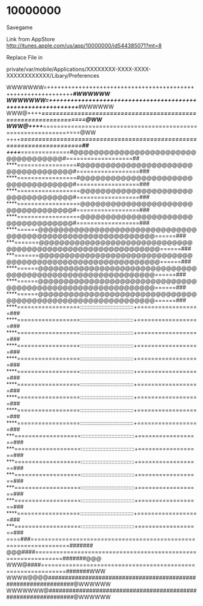 10000000
========

Savegame 

Link from AppStore
http://itunes.apple.com/us/app/10000000/id544385071?mt=8

Replace File in 

private/var/mobile/Applications/XXXXXXXX-XXXX-XXXX-XXXXXXXXXXXX/Libary/Preferences



WWWWWWW=+++++++++++++++++++++++++++++++++++++++++++++++++++++++++++++***#WWWWWW
WWWWWWW=+++++++++++++++++++++++++++++++++++++++++++++++++++++++++++++***#WWWWWW
WWW@++++***=================================================================@WW
WWW@++++***=================================================================@WW
++++***======================================================================##
++++***==============#@@@@@@@@@@@@@@@@@@@@@@@@@@@@@@@@@@@#===================##
****=================#@@@@@@@@@@@@@@@@@@@@@@@@@@@@@@@@@@@#==================###
****=================#@@@@@@@@@@@@@@@@@@@@@@@@@@@@@@@@@@@#==================###
****==================@@@@@@@@@@@@@@@@@@@@@@@@@@@@@@@@@@@#==================###
****==================@@@@@@@@@@@@@@@@@@@@@@@@@@@@@@@@@@@#==================###
****==================@@@@@@@@@@@@@@@@@@@@@@@@@@@@@@@@@@@#==================###
****======@@@@@@@@@@@@@@@@@@@@@@@@@@@@@@@@@@@@@@@@@@@@@@@@@@@@@@@@@@@@======###
***=======@@@@@@@@@@@@@@@@@@@@@@@@@@@@@@@@@@@@@@@@@@@@@@@@@@@@@@@@@@@@======###
***=======@@@@@@@@@@@@@@@@@@@@@@@@@@@@@@@@@@@@@@@@@@@@@@@@@@@@@@@@@@@@======###
****======@@@@@@@@@@@@@@@@@@@@@@@@@@@@@@@@@@@@@@@@@@@@@@@@@@@@@@@@@@@@======###
****======@@@@@@@@@@@@@@@@@@@@@@@@@@@@@@@@@@@@@@@@@@@@@@@@@@@@@@@@@@@@======###
****======@@@@@@@@@@@@@@@@@@@@@@@@@@@@@@@@@@@@@@@@@@@@@@@@@@@@@@@@@@@@======###
****==================:::::::::::::::::::::::::::::::::::+==================###
****==================:::::::::::::::::::::::::::::::::::+==================###
****==================:::::::::::::::::::::::::::::::::::+==================###
****==================:::::::::::::::::::::::::::::::::::+==================###
****==================:::::::::::::::::::::::::::::::::::+==================###
****==================:::::::::::::::::::::::::::::::::::+==================###
****==================:::::::::::::::::::::::::::::::::::+==================###
****==================:::::::::::::::::::::::::::::::::::+==================###
****==================:::::::::::::::::::::::::::::::::::+==================###
****==================:::::::::::::::::::::::::::::::::::+==================###
***===================:::::::::::::::::::::::::::::::::::+==================###
***===================:::::::::::::::::::::::::::::::::::+==================###
***===================:::::::::::::::::::::::::::::::::::+==================###
***===================:::::::::::::::::::::::::::::::::::+==================###
***===================:::::::::::::::::::::::::::::::::::+==================###
***===================:::::::::::::::::::::::::::::::::::+==================###
****==================:::::::::::::::::::::::::::::::::::+==================###
***===================:::::::::::::::::::::::::::::::::::+==================###
====###=================================================================#######
@@@####==============================================================#######@@@
WWW@####=============================================================#######WWW
WWWW@@@@################################################################@WWWWWW
WWWWWWW@################################################################@WWWWWW